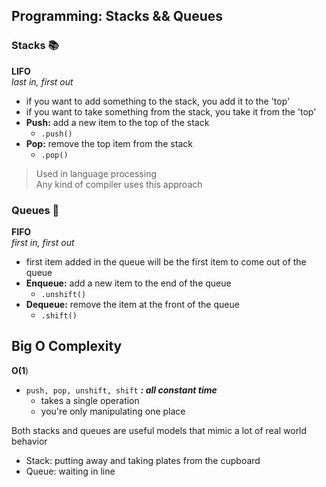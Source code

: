 ## Programming: Stacks && Queues

### Stacks 📚
**LIFO**
<br>*last in, first out*

- if you want to add something to the stack, you add it to the 'top'
- if you want to take something from the stack, you take it from the 'top'
- **Push:** add a new item to the top of the stack
  - ```.push()```
- **Pop:** remove the top item from the stack
  - ```.pop()```

>Used in language processing<br>
>Any kind of compiler uses this approach

### Queues 🎢
**FIFO**
<br>*first in, first out*

- first item added in the queue will be the first item to come out of the queue
- **Enqueue:** add a new item to the end of the queue
  - ```.unshift()```
- **Dequeue:** remove the item at the front of the queue
  - ```.shift()```

## Big O Complexity
**O(1**)
- ```push, pop, unshift, shift```
***: all constant time***
  - takes a single operation
  - you're only manipulating one place

Both stacks and queues are useful models that mimic a lot of real world behavior
  - Stack: putting away and taking plates from the cupboard
  - Queue: waiting in line

